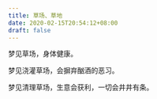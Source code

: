 ```yaml
---
title: 草场、草地
date: 2020-02-15T20:54:12+08:00
draft: false
---
```


梦见草场，身体健康。


梦见浇灌草场，会摒弃酗酒的恶习。


梦见清理草场，生意会获利，一切会井井有条。
